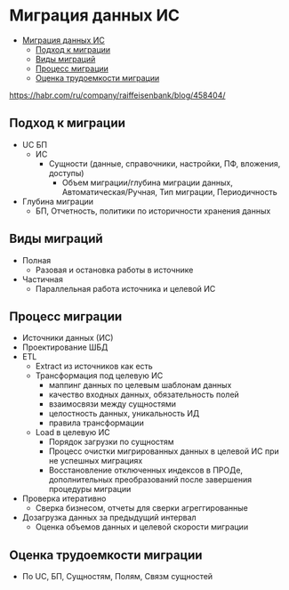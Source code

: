 # Миграция данных ИС

- [Миграция данных ИС](#миграция-данных-ис)
  - [Подход к миграции](#подход-к-миграции)
  - [Виды миграций](#виды-миграций)
  - [Процесс миграции](#процесс-миграции)
  - [Оценка трудоемкости миграции](#оценка-трудоемкости-миграции)

https://habr.com/ru/company/raiffeisenbank/blog/458404/

## Подход к миграции

- UC БП
  - ИС  
    - Сущности (данные, справочники, настройки, ПФ, вложения, доступы)
      - Объем миграции/глубина миграции данных, Автоматическая/Ручная, Тип миграции, Периодичность
- Глубина миграции
  - БП, Отчетность, политики по историчности хранения данных

## Виды миграций

- Полная
  - Разовая и остановка работы в источнике
- Частичная
  - Параллельная работа источника и целевой ИС

## Процесс миграции

- Источники данных (ИС)
- Проектирование ШБД
- ETL 
  - Extract из источников как есть
  - Трансформация под целевую ИС
    - маппинг данных по целевым шаблонам данных
    - качество входных данных, обязательность полей
    - взаимосвязи между сущностями
    - целостность данных, уникальность ИД
    - правила трансформации
  - Load в целевую ИС   
    - Порядок загрузки по сущностям  
    - Процесс очистки мигрированных данных в целевой ИС при не успешных миграциях
    - Восстановление отключенных индексов в ПРОДе, дополнительных преобразований после завершения процедуры миграции
- Проверка итеративно 
  - Сверка бизнесом, отчеты для сверки агреггированные   
- Дозагрузка данных за предыдущий интервал
  - Оценка объемов данных и целевой скорости миграции

## Оценка трудоемкости миграции
- По UC, БП, Сущностям, Полям, Связм сущностей

